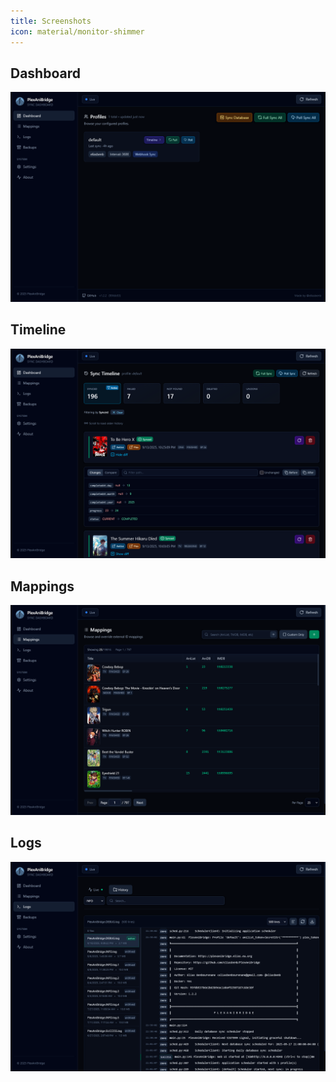 ```yaml
---
title: Screenshots
icon: material/monitor-shimmer
---
```


## Dashboard

![Dashboard Screenshot](../img/screenshots/dashboard.png)

## Timeline

![Timeline Screenshot](../img/screenshots/timeline.png)

## Mappings

![Mappings Screenshot](../img/screenshots/mappings.png)

## Logs

![Logs Screenshot](../img/screenshots/logs.png)

